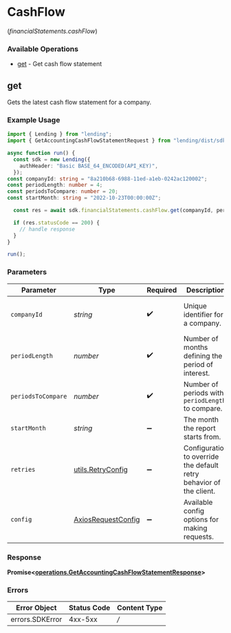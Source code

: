 # CashFlow
(*financialStatements.cashFlow*)

### Available Operations

* [get](#get) - Get cash flow statement

## get

Gets the latest cash flow statement for a company.

### Example Usage

```typescript
import { Lending } from "lending";
import { GetAccountingCashFlowStatementRequest } from "lending/dist/sdk/models/operations";

async function run() {
  const sdk = new Lending({
    authHeader: "Basic BASE_64_ENCODED(API_KEY)",
  });
const companyId: string = "8a210b68-6988-11ed-a1eb-0242ac120002";
const periodLength: number = 4;
const periodsToCompare: number = 20;
const startMonth: string = "2022-10-23T00:00:00Z";

  const res = await sdk.financialStatements.cashFlow.get(companyId, periodLength, periodsToCompare, startMonth);

  if (res.statusCode == 200) {
    // handle response
  }
}

run();
```

### Parameters

| Parameter                                                           | Type                                                                | Required                                                            | Description                                                         | Example                                                             |
| ------------------------------------------------------------------- | ------------------------------------------------------------------- | ------------------------------------------------------------------- | ------------------------------------------------------------------- | ------------------------------------------------------------------- |
| `companyId`                                                         | *string*                                                            | :heavy_check_mark:                                                  | Unique identifier for a company.                                    | 8a210b68-6988-11ed-a1eb-0242ac120002                                |
| `periodLength`                                                      | *number*                                                            | :heavy_check_mark:                                                  | Number of months defining the period of interest.                   | 4                                                                   |
| `periodsToCompare`                                                  | *number*                                                            | :heavy_check_mark:                                                  | Number of periods with `periodLength` to compare.                   | 20                                                                  |
| `startMonth`                                                        | *string*                                                            | :heavy_minus_sign:                                                  | The month the report starts from.                                   | 2022-10-23 00:00:00 +0000 UTC                                       |
| `retries`                                                           | [utils.RetryConfig](../../internal/utils/retryconfig.md)            | :heavy_minus_sign:                                                  | Configuration to override the default retry behavior of the client. |                                                                     |
| `config`                                                            | [AxiosRequestConfig](https://axios-http.com/docs/req_config)        | :heavy_minus_sign:                                                  | Available config options for making requests.                       |                                                                     |


### Response

**Promise<[operations.GetAccountingCashFlowStatementResponse](../../sdk/models/operations/getaccountingcashflowstatementresponse.md)>**
### Errors

| Error Object    | Status Code     | Content Type    |
| --------------- | --------------- | --------------- |
| errors.SDKError | 4xx-5xx         | */*             |
